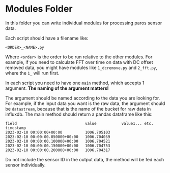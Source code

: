 # Modules Folder

In this folder you can write individual modules for processing paros sensor data.

Each script should have a filename like:

```
<ORDER>_<NAME>.py
```

Where `<order>` is the order to be run relative to the other modules. For example, if you need to calculate FFT over time on data with DC offset removed data, you might have modules like `1_dcremove.py` and `2_fft.py`, where the `1_` will run first.

In each script you need to have one `main` method, which accepts 1 argument. **The naming of the argument matters!**

The argument should be named according to the data you are looking for. For example, if the input data you want is the raw data, the argument should be `datastream`, because that is the name of the bucket for raw data in influxdb. The main method should return a pandas dataframe like this:

```
field                              value           value1... etc.
timestamp                                                                          
2023-02-10 00:00:00+00:00          1006.705103
2023-02-10 00:00:00.050000+00:00   1006.704059
2023-02-10 00:00:00.100000+00:00   1006.704521
2023-02-10 00:00:00.150000+00:00   1006.704753
2023-02-10 00:00:00.200000+00:00   1006.704317
```

Do not include the sensor ID in the output data, the method will be fed each sensor individually.